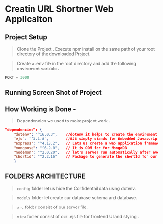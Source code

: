 # Creatin URL Shortner Web Applicaiton 



## Project Setup 

> Clone the Project . Execute npm install on the same path of your root directory of the downloaded Project.

> Create a .env file in the root directory and add the following enviroment variable .

```javascript
PORT = 3000
```

## Running Screen Shot of Project 







## How Working is Done - 

> Dependencies we used to make project work .
```json
"dependencies": {
    "dotenv": "^16.0.3",    //dotenv it helps to create the enviroment variable
    "ejs": "^3.1.8",        //EJS simply stands for Embedded Javascript, let us generate HTML with plain javascript
    "express": "^4.18.2",   // Lets us create a web application framework. 
    "mongoose": "^6.9.0",   // It is ODM for for MongoDB
    "nodemon": "^2.0.20",   // let's server run automatically after every changes we done in server files.
    "shortid": "^2.2.16"    // Package to generate the shortId for our longId.
    }
```

## FOLDERS ARCHITECTURE

> `config` folder let us hide the Confidentail data using dotenv.

> `models` folder let create our database schema and database.

> `src` folder consist of our server file.

> `view` fodler consist of our .ejs file for frontend UI and styling .